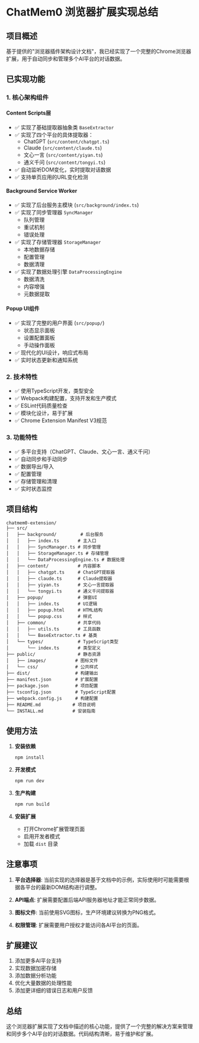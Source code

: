 # ChatMem0 浏览器扩展实现总结

## 项目概述

基于提供的"浏览器插件架构设计文档"，我已经实现了一个完整的Chrome浏览器扩展，用于自动同步和管理多个AI平台的对话数据。

## 已实现功能

### 1. 核心架构组件

#### Content Scripts层
- ✅ 实现了基础提取器抽象类 `BaseExtractor`
- ✅ 实现了四个平台的具体提取器：
  - ChatGPT (`src/content/chatgpt.ts`)
  - Claude (`src/content/claude.ts`)
  - 文心一言 (`src/content/yiyan.ts`)
  - 通义千问 (`src/content/tongyi.ts`)
- ✅ 自动监听DOM变化，实时提取对话数据
- ✅ 支持单页应用的URL变化检测

#### Background Service Worker
- ✅ 实现了后台服务主模块 (`src/background/index.ts`)
- ✅ 实现了同步管理器 `SyncManager`
  - 队列管理
  - 重试机制
  - 错误处理
- ✅ 实现了存储管理器 `StorageManager`
  - 本地数据存储
  - 配置管理
  - 数据清理
- ✅ 实现了数据处理引擎 `DataProcessingEngine`
  - 数据清洗
  - 内容增强
  - 元数据提取

#### Popup UI组件
- ✅ 实现了完整的用户界面 (`src/popup/`)
  - 状态显示面板
  - 设置配置面板
  - 手动操作面板
- ✅ 现代化的UI设计，响应式布局
- ✅ 实时状态更新和通知系统

### 2. 技术特性

- ✅ 使用TypeScript开发，类型安全
- ✅ Webpack构建配置，支持开发和生产模式
- ✅ ESLint代码质量检查
- ✅ 模块化设计，易于扩展
- ✅ Chrome Extension Manifest V3规范

### 3. 功能特性

- ✅ 多平台支持（ChatGPT、Claude、文心一言、通义千问）
- ✅ 自动同步和手动同步
- ✅ 数据导出/导入
- ✅ 配置管理
- ✅ 存储管理和清理
- ✅ 实时状态监控

## 项目结构

```
chatmem0-extension/
├── src/
│   ├── background/         # 后台服务
│   │   ├── index.ts       # 主入口
│   │   ├── SyncManager.ts # 同步管理
│   │   ├── StorageManager.ts # 存储管理
│   │   └── DataProcessingEngine.ts # 数据处理
│   ├── content/           # 内容脚本
│   │   ├── chatgpt.ts     # ChatGPT提取器
│   │   ├── claude.ts      # Claude提取器
│   │   ├── yiyan.ts       # 文心一言提取器
│   │   └── tongyi.ts      # 通义千问提取器
│   ├── popup/             # 弹窗UI
│   │   ├── index.ts       # UI逻辑
│   │   ├── popup.html     # HTML结构
│   │   └── popup.css      # 样式
│   ├── common/            # 共享代码
│   │   ├── utils.ts       # 工具函数
│   │   └── BaseExtractor.ts # 基类
│   └── types/             # TypeScript类型
│       └── index.ts       # 类型定义
├── public/                # 静态资源
│   ├── images/           # 图标文件
│   └── css/              # 公共样式
├── dist/                 # 构建输出
├── manifest.json         # 扩展配置
├── package.json          # 项目配置
├── tsconfig.json         # TypeScript配置
├── webpack.config.js     # 构建配置
├── README.md            # 项目说明
└── INSTALL.md           # 安装指南
```

## 使用方法

1. **安装依赖**
   ```bash
   npm install
   ```

2. **开发模式**
   ```bash
   npm run dev
   ```

3. **生产构建**
   ```bash
   npm run build
   ```

4. **安装扩展**
   - 打开Chrome扩展管理页面
   - 启用开发者模式
   - 加载 `dist` 目录

## 注意事项

1. **平台选择器**: 当前实现的选择器是基于文档中的示例，实际使用时可能需要根据各平台的最新DOM结构进行调整。

2. **API端点**: 扩展需要配置后端API服务器地址才能正常同步数据。

3. **图标文件**: 当前使用SVG图标，生产环境建议转换为PNG格式。

4. **权限管理**: 扩展需要用户授权才能访问各AI平台的页面。

## 扩展建议

1. 添加更多AI平台支持
2. 实现数据加密存储
3. 添加数据分析功能
4. 优化大量数据的处理性能
5. 添加更详细的错误日志和用户反馈

## 总结

这个浏览器扩展实现了文档中描述的核心功能，提供了一个完整的解决方案来管理和同步多个AI平台的对话数据。代码结构清晰，易于维护和扩展。